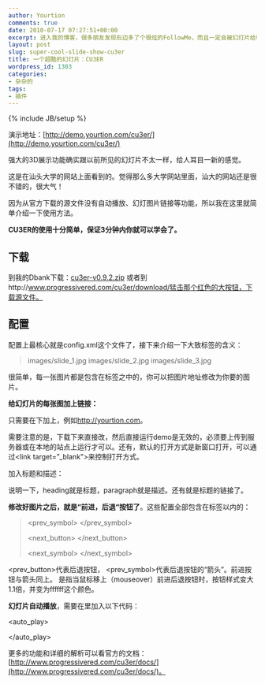```yaml
---
author: Yourtion
comments: true
date: 2010-07-17 07:27:51+00:00
excerpt: 进入我的博客，很多朋友发现右边多了个很炫的FollowMe，而且一定会被幻灯片给吸引住。强大的3D展示功能确实跟以前所见的幻灯片不太一样，给人耳目一新的感觉。所以我忍不住把它移植到我的博客上。
layout: post
slug: super-cool-slide-show-cu3er
title: 一个超酷的幻灯片：CU3ER
wordpress_id: 1303
categories:
- 杂杂的
tags:
- 插件
---
```

{% include JB/setup %}

演示地址：[http://demo.yourtion.com/cu3er/](http://demo.yourtion.com/cu3er/)

强大的3D展示功能确实跟以前所见的幻灯片不太一样，给人耳目一新的感觉。

这是在汕头大学的网站上面看到的。觉得那么多大学网站里面，汕大的网站还是很不错的，很大气！

因为从官方下载的源文件没有自动播放、幻灯图片链接等功能，所以我在这里就简单介绍一下使用方法。

**CU3ER的使用十分简单，保证3分钟内你就可以学会了。**


## 下载


到我的Dbank下载：[cu3er-v0.9.2.zip](http://www.dbank.com/download.action?t=40&k=NDEyODg2ODk=&pcode=LCwxMjAzODksMTIwMzg5&rnd=4)
或者到http://www.progressivered.com/cu3er/download/猛击那个红色的大按钮，下载源文件。


## 配置


配置上最核心就是config.xml这个文件了，接下来介绍一下大致标签的含义：


<blockquote><?xml version="1.0" encoding="utf-8" ?>
<cu3er>
<slides>
<slide>
<url>images/slide_1.jpg</url>
</slide>
<slide>
<url>images/slide_2.jpg</url>
</slide>
<slide>
<url>images/slide_3.jpg</url>
</slide>
</slides>
</cu3er></blockquote>


很简单，每一张图片都是包含在标签之中的，你可以把图片地址修改为你要的图片。

**给幻灯片的每张图加上链接：**

只需要在<url></url>下加上<link></link>，例如<link>http://yourtion.com</link>。

需要注意的是，下载下来直接改，然后直接运行demo是无效的，必须要上传到服务器或在本地的站点上运行才可以。还有，默认的打开方式是新窗口打开，可以通过<link target=”_blank">来控制打开方式。

加入标题和描述：


<blockquote><description>
<link></link>
<heading></heading>
<paragraph></paragraph>
</description></blockquote>


说明一下，heading就是标题，paragraph就是描述。还有<link>就是标题的链接了。

**修改好图片之后，就是“前进，后退“按钮了**。这些配置全部包含在<settings>标签以内的：


<blockquote><settings>
<prev_button>
<defaults round_corners="5,5,5,5"/>
<tweenOver tint="0xFFFFFF" scaleX="1.1" scaleY="1.1"/>
<tweenOut tint="0x000000" />
</prev_button>

<prev_symbol>
<tweenOver tint="0x000000" />
</prev_symbol>

<next_button>
<defaults round_corners="5,5,5,5"/>
<tweenOver tint="0xFFFFFF" scaleX="1.1" scaleY="1.1"/>
<tweenOut tint="0x000000" />
</next_button>

<next_symbol>
<tweenOver tint="0x000000" />
</next_symbol>
</settings></blockquote>


<prev_button>代表后退按钮， <prev_symbol>代表后退按钮的“箭头”。前进按钮与箭头同上。 <tweenOver tint="0xFFFFFF" scaleX="1.1" scaleY="1.1"/>是指当鼠标移上（mouseover）前进后退按钮时，按钮样式变大1.1倍，并变为ffffff这个颜色。

**幻灯片自动播放**，需要在里加入以下代码：


<auto_play>




<defaults symbol="circular" time="3" />




<tweenIn x="500" y="50" width="35" height="35" tint="0xFFFFFF" />




</auto_play>


更多的功能和详细的解析可以看官方的文档：[http://www.progressivered.com/cu3er/docs/](http://www.progressivered.com/cu3er/docs/)。
